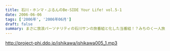 ```yaml
---
title: 石川・ホンマ・ぶるんのBe-SIDE Your Life! vol.5-1
date: 2006-06-06
tags: ['2006年', '2006年06月']
draft: false
summary: まさに放浪パーソナリティの石川サンの旅番組と化した当番組！？みちのく一人旅どころではない、「グレートジャーニー」の一部始終をお聴き下さい．．．あ、ホンマサン30歳ハッピバースディ．．．NAMAE
---
```


http://project-phi.ddo.jp/ishikawa/ishikawa005_1.mp3
